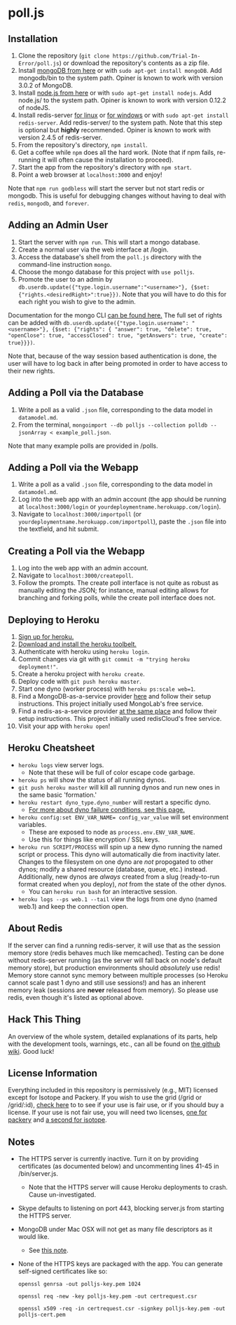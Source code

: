 poll.js
================================

Installation
---------------------------------
1. Clone the repository (`git clone https://github.com/Trial-In-Error/poll.js`) or download the repository's contents as a zip file.
2. Install [mongoDB from here](http://www.mongodb.org/downloads) or with `sudo apt-get install mongoDB`. Add mongodb/bin to the system path. Opiner is known to work with version 3.0.2 of MongoDB.
3. Install [node.js from here](http://nodejs.org/download/) or with `sudo apt-get install nodejs`. Add node.js/ to the system path. Opiner is known to work with version 0.12.2 of nodeJS.
4. Install redis-server [for linux](https://github.com/antirez/redis) or [for windows](https://github.com/dmajkic/redis/downloads) or with `sudo apt-get install redis-server`. Add redis-server/ to the system path. Note that this step is optional but **highly** recommended. Opiner is known to work with version 2.4.5 of redis-server.
5. From the repository's directory, `npm install`.
6. Get a coffee while `npm` does all the hard work. (Note that if npm fails, re-running it will often cause the installation to proceed).
7. Start the app from the repository's directory with `npm start`.
8. Point a web browser at `localhost:3000` and enjoy!

Note that `npm run godbless` will start the server but not start redis or mongodb. This is useful for debugging changes without having to deal with `redis`, `mongodb`, and `forever`.

Adding an Admin User
---------------------------------
1. Start the server with `npm run`. This will start a mongo database.
2. Create a normal user via the web interface at /login.
3. Access the database's shell from the `poll.js` directory with the command-line instruction `mongo`.
4. Choose the mongo database for this project with `use polljs`.
5. Promote the user to an admin by `db.userdb.update({"type.login.username":"<username>"}, {$set: {"rights.<desiredRight>":true}})`. Note that you will have to do this for each right you wish to give to the admin.

Documentation for the mongo CLI [can be found here.](http://docs.mongodb.org/manual/reference/mongo-shell/) The full set of rights can be added with `db.userdb.update({"type.login.username": "<username>"}, {$set: {"rights": { "answer": true, "delete": true, "openClose": true, "accessClosed": true, "getAnswers": true, "create": true}}})`.

Note that, because of the way session based authentication is done, the user will have to log back in after being promoted in order to have access to their new rights.

Adding a Poll via the Database
---------------------------------
1. Write a poll as a valid `.json` file, corresponding to the data model in `datamodel.md`.
2. From the terminal, `mongoimport --db polljs --collection polldb --jsonArray < example_poll.json`.

Note that many example polls are provided in /polls.

Adding a Poll via the Webapp
---------------------------------
1. Write a poll as a valid `.json` file, corresponding to the data model in `datamodel.md`.
2. Log into the web app with an admin account (the app should be running at `localhost:3000/login` or `yourdeploymentname.herokuapp.com/login`).
3. Navigate to `localhost:3000/importpoll` (or `yourdeploymentname.herokuapp.com/importpoll`), paste the `.json` file into the textfield, and hit submit.

Creating a Poll via the Webapp
---------------------------------
1. Log into the web app with an admin account.
2. Navigate to `localhost:3000/createpoll`.
3. Follow the prompts. The create poll interface is not quite as robust as manually editing the JSON; for instance, manual editing allows for branching and forking polls, while the create poll interface does not.

Deploying to Heroku
---------------------------------
1. [Sign up for heroku.]( https://signup.heroku.com/signup/dc)
2. [Download and install the heroku toolbelt.](https://toolbelt.heroku.com/)
3. Authenticate with heroku using `heroku login`.
4. Commit changes via git with `git commit -m "trying heroku deployment!"`.
5. Create a heroku project with `heroku create`.
6. Deploy code with `git push heroku master`.
7. Start one dyno (worker process) with `heroku ps:scale web=1`.
8. Find a MongoDB-as-a-service provider [here](https://addons.heroku.com/) and follow their setup instructions. This project initially used MongoLab's free service.
9. Find a redis-as-a-service provider [at the same place](https://addons.heroku.com/) and follow their setup instructions. This project initially used redisCloud's free service.
10. Visit your app with `heroku open`!

Heroku Cheatsheet
---------------------------------
* `heroku logs` view server logs.
	* Note that these will be full of color escape code garbage.
* `heroku ps` will show the status of all running dynos.
* `git push heroku master` will kill all running dynos and run new ones in the same basic 'formation.'
* `heroku restart dyno_type.dyno_number` will restart a specific dyno.
	* [For more about dyno failure conditions, see this page.](https://devcenter.heroku.com/articles/dynos)
* `heroku config:set ENV_VAR_NAME= config_var_value` will set environment variables.
	* These are exposed to node as `process.env.ENV_VAR_NAME`.
	* Use this for things like encryption / SSL keys.
* `heroku run SCRIPT/PROCESS` will spin up a new dyno running the named script or process. This dyno will automatically die from inactivity later. Changes to the filesystem on one dyno are *not* propogated to other dynos; modify a shared resource (database, queue, etc.) instead. Additionally, new dynos are *always* created from a slug (ready-to-run format created when you deploy), *not* from the state of the other dynos.
	* You can `heroku run bash` for an interactive session.
* `heroku logs --ps web.1 --tail` view the logs from one dyno (named web.1) and keep the connection open.

About Redis
---------------------------------
If the server can find a running redis-server, it will use that as the session memory store (redis behaves much like memcached). Testing can be done without redis-server running (as the server will fall back on node's default memory store), but production environments should *absolutely* use redis! Memory store cannot sync memory between multiple processes (so Heroku cannot scale past 1 dyno and still use sessions!) and has an inherent memory leak (sessions are **never** released from memory). So please use redis, even though it's listed as optional above.

Hack This Thing
---------------------------------
An overview of the whole system, detailed explanations of its parts, help with the development tools, warnings, etc., can all be found on [the github wiki](https://github.com/Trial-In-Error/poll.js/wiki). Good luck!

License Information
---------------------------------
Everything included in this repository is permissively (e.g., MIT) licensed except for Isotope and Packery. If you wish to use the grid (/grid or /grid/:id), [check here](http://packery.metafizzy.co/license.html) to to see if your use is fair use, or if you should buy a license. If your use is not fair use, you will need two licenses, [one for packery](http://packery.metafizzy.co/license.html) and [a second for isotope](http://isotope.metafizzy.co/license.html).

Notes
---------------------------------
* The HTTPS server is currently inactive. Turn it on by providing certificates (as documented below) and uncommenting lines 41-45 in /bin/server.js.
	* Note that the HTTPS server will cause Heroku deployments to crash. Cause un-investigated.
* Skype defaults to listening on port 443, blocking server.js from starting the HTTPS server.
* MongoDB under Mac OSX will not get as many file descriptors as it would like.
	* See [this note](http://docs.mongodb.org/manual/reference/ulimit/).
* None of the HTTPS keys are packaged with the app. You can generate self-signed certificates like so:

	`openssl genrsa -out polljs-key.pem 1024`

	`openssl req -new -key polljs-key.pem -out certrequest.csr`

	`openssl x509 -req -in certrequest.csr -signkey polljs-key.pem -out polljs-cert.pem`
